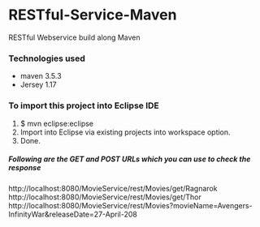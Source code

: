 # RESTful-Service-Maven
RESTful Webservice build along Maven

### Technologies used
* maven 3.5.3
* Jersey 1.17


### To import this project into Eclipse IDE

1. $ mvn eclipse:eclipse
2. Import into Eclipse via existing projects into workspace option.
3. Done.


##### Following are the GET and POST URLs which you can use to check the response
http://localhost:8080/MovieService/rest/Movies/get/Ragnarok
http://localhost:8080/MovieService/rest/Movies/get/Thor
http://localhost:8080/MovieService/rest/Movies?movieName=Avengers-InfinityWar&releaseDate=27-April-208
